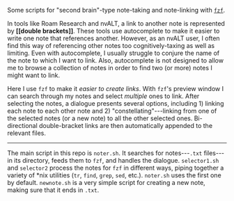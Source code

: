 Some scripts for "second brain"-type note-taking and note-linking with [`fzf`](https://github.com/junegunn/fzf).

In tools like Roam Research and nvALT, a link to another note is represented by **[[double brackets]]**. These tools use autocomplete to make it easier to write one note that references another.  However, as an nvALT user, I often find this way of referencing other notes too cognitively-taxing as well as limiting.  Even with autocomplete, I usually struggle to conjure the name of the note to which I want to link.  Also, autocomplete is not designed to allow me to browse a collection of notes in order to find two (or more) notes I might want to link.  

Here I use `fzf` to make it *easier to create links*. With `fzf`'s preview window I can search through my notes and select *multiple* ones to link. After selecting the notes, a dialogue presents several options, including 1) linking each note to each other note and 2) "constellating"---linking from one of the selected notes (or a new note) to all the other selected ones. Bi-directional double-bracket links are then automatically appended to the relevant files. 

***

The main script in this repo is `noter.sh`. It searches for notes---`.txt` files--- in its directory, feeds them to `fzf`, and handles the dialogue.  `selector1.sh` and `selector2` process the notes for `fzf` in different ways, piping together a variety of \*nix utilities (`tr`, `find`, `grep`, `sed`, etc.).  `noter.sh` uses the first one by default. `newnote.sh` is a very simple script for creating a new note, making sure that it ends in `.txt`.

